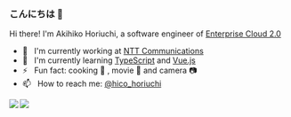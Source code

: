 ### こんにちは 👋

Hi there! I'm Akihiko Horiuchi, a software engineer of [Enterprise Cloud 2.0](https://ecl.ntt.com/en/)

- 🏢 &nbsp; I'm currently working at [NTT Communications](https://www.ntt.com/en/)
- 🌱 &nbsp; I'm currently learning [TypeScript](https://www.typescriptlang.org/) and [Vue.js](https://vuejs.org/)
- ⚡ &nbsp; Fun fact: cooking 🍳 , movie 🎥 and camera 📷
- 📫 &nbsp; How to reach me: [@hico_horiuchi](https://twitter.com/hico_horiuchi)

<a href="https://github.com/hico-horiuchi">
  <img align="left" src="https://github-readme-stats.vercel.app/api?username=hico-horiuchi&count_private=true&show_icons=true" />
</a>
<a href="https://github.com/hico-horiuchi">
  <img align="left" src="https://github-readme-stats.vercel.app/api/top-langs/?username=hico-horiuchi" />
</a>
